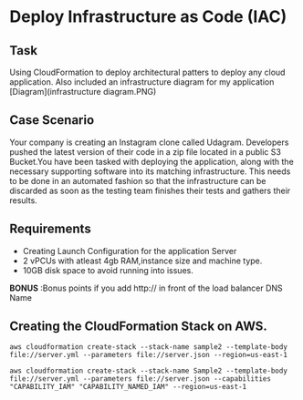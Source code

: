 # Deploy Infrastructure as Code (IAC)

## Task
Using CloudFormation to deploy architectural patters to deploy any cloud application.
Also included an infrastructure diagram for my application [Diagram](infrastructure diagram.PNG)

## Case Scenario
<p>Your company is creating an Instagram clone called Udagram. Developers pushed the latest version of their code in a zip file located in a public S3 Bucket.You have been tasked with deploying the application, along with the necessary supporting software into its matching infrastructure.
This needs to be done in an automated fashion so that the infrastructure can be discarded as soon as the testing team finishes their tests and gathers their results.

<p/>

## Requirements 
- Creating Launch Configuration for the application Server
- 2 vPCUs with atleast 4gb RAM,instance size and machine type.
- 10GB disk space to avoid running into issues.  

**BONUS** :Bonus points if you add http:// in front of the load balancer DNS Name

## Creating the CloudFormation Stack on AWS.


```
aws cloudformation create-stack --stack-name sample2 --template-body file://server.yml --parameters file://server.json --region=us-east-1 
```

```
aws cloudformation create-stack --stack-name Sample2 --template-body file://server.yml --parameters file://server.json --capabilities "CAPABILITY_IAM" "CAPABILITY_NAMED_IAM" --region=us-east-1 
```
